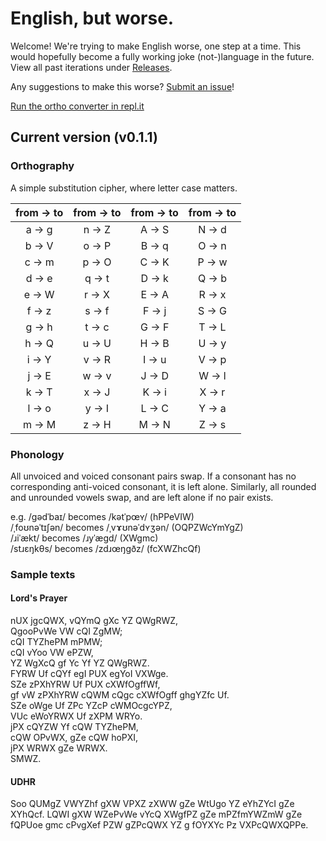 # English, but worse.
Welcome! We're trying to make English worse, one step at a time. This would hopefully become a fully working joke (not-)language in the future. View all past iterations under [Releases](https://github.com/ajlee2006/english-but-worse/releases).

Any suggestions to make this worse? [Submit an issue](https://github.com/ajlee2006/english-but-worse/issues/new)!

[Run the ortho converter in repl.it](https://repl.it/@AJLee/english-but-worse#README.md)

## Current version (v0.1.1)

### Orthography

A simple substitution cipher, where letter case matters.

from → to | from → to | from → to | from → to
:---: | :---: | :---: | :---:
a → g | n → Z | A → S | N → d
b → V | o → P | B → q | O → n
c → m | p → O | C → K | P → w
d → e | q → t | D → k | Q → b
e → W | r → X | E → A | R → x
f → z | s → f | F → j | S → G
g → h | t → c | G → F | T → L
h → Q | u → U | H → B | U → y
i → Y | v → R | I → u | V → p
j → E | w → v | J → D | W → l
k → T | x → J | K → i | X → r
l → o | y → I | L → C | Y → a
m → M | z → H | M → N | Z → s

### Phonology

All unvoiced and voiced consonant pairs swap. If a consonant has no corresponding anti-voiced consonant, it is left alone. Similarly, all rounded and unrounded vowels swap, and are left alone if no pair exists.

e.g. /ɡədˈbaɪ/ becomes /kətˈpœʏ/ (hPPeVIW)  
/ˌfoʊnəˈtɪʃən/ becomes /ˌvɤʊnəˈdʏʒən/ (OQPZWcYmYgZ)  
/ɹiˈækt/ becomes /ɹyˈægd/ (XWgmc)  
/stɹɛŋkθs/ becomes /zdɹœŋgðz/ (fcXWZhcQf)

### Sample texts

#### Lord's Prayer

nUX jgcQWX, vQYmQ gXc YZ QWgRWZ,  
QgooPvWe VW cQI ZgMW;  
cQI TYZhePM mPMW;  
cQI vYoo VW ePZW,  
YZ WgXcQ gf Yc Yf YZ QWgRWZ.  
FYRW Uf cQYf egI PUX egYoI VXWge.  
SZe zPXhYRW Uf PUX cXWfOgffWf,  
gf vW zPXhYRW cQWM cQgc cXWfOgff ghgYZfc Uf.  
SZe oWge Uf ZPc YZcP cWMOcgcYPZ,  
VUc eWoYRWX Uf zXPM WRYo.  
jPX cQYZW Yf cQW TYZhePM,  
cQW OPvWX, gZe cQW hoPXI,  
jPX WRWX gZe WRWX.  
SMWZ.

#### UDHR

Soo QUMgZ VWYZhf gXW VPXZ zXWW gZe WtUgo YZ eYhZYcI gZe XYhQcf. LQWI gXW WZePvWe vYcQ XWgfPZ gZe mPZfmYWZmW gZe fQPUoe gmc cPvgXef PZW gZPcQWX YZ g fOYXYc Pz VXPcQWXQPPe.
